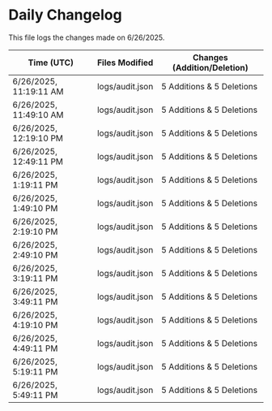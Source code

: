 # Daily Changelog

This file logs the changes made on 6/26/2025.

| Time (UTC)             | Files Modified                    | Changes (Addition/Deletion) |
|------------------------|-----------------------------------|-----------------------------|
| 6/26/2025, 11:19:11 AM | logs/audit.json | 5 Additions & 5 Deletions |
| 6/26/2025, 11:49:10 AM | logs/audit.json | 5 Additions & 5 Deletions|
| 6/26/2025, 12:19:10 PM | logs/audit.json | 5 Additions & 5 Deletions|
| 6/26/2025, 12:49:11 PM | logs/audit.json | 5 Additions & 5 Deletions|
| 6/26/2025, 1:19:11 PM | logs/audit.json | 5 Additions & 5 Deletions|
| 6/26/2025, 1:49:10 PM | logs/audit.json | 5 Additions & 5 Deletions|
| 6/26/2025, 2:19:10 PM | logs/audit.json | 5 Additions & 5 Deletions|
| 6/26/2025, 2:49:10 PM | logs/audit.json | 5 Additions & 5 Deletions|
| 6/26/2025, 3:19:11 PM | logs/audit.json | 5 Additions & 5 Deletions|
| 6/26/2025, 3:49:11 PM | logs/audit.json | 5 Additions & 5 Deletions|
| 6/26/2025, 4:19:10 PM | logs/audit.json | 5 Additions & 5 Deletions|
| 6/26/2025, 4:49:11 PM | logs/audit.json | 5 Additions & 5 Deletions|
| 6/26/2025, 5:19:11 PM | logs/audit.json | 5 Additions & 5 Deletions|
| 6/26/2025, 5:49:11 PM | logs/audit.json | 5 Additions & 5 Deletions|
